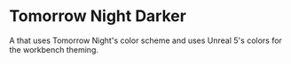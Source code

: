 # Tomorrow Night Darker

A that uses Tomorrow Night's color scheme and uses Unreal 5's colors for the workbench theming.
